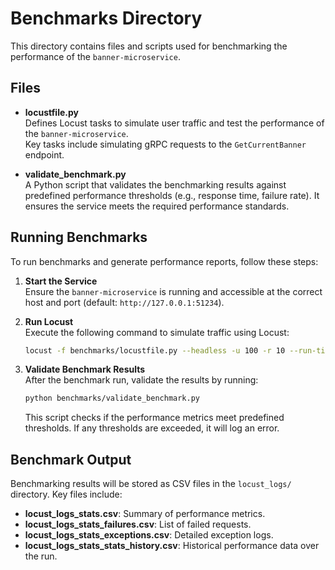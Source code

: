 # Benchmarks Directory

This directory contains files and scripts used for benchmarking the performance of the `banner-microservice`.

## Files

- **locustfile.py**  
  Defines Locust tasks to simulate user traffic and test the performance of the `banner-microservice`.  
  Key tasks include simulating gRPC requests to the `GetCurrentBanner` endpoint.

- **validate_benchmark.py**  
  A Python script that validates the benchmarking results against predefined performance thresholds (e.g., response time, failure rate). It ensures the service meets the required performance standards.

## Running Benchmarks

To run benchmarks and generate performance reports, follow these steps:

1. **Start the Service**  
   Ensure the `banner-microservice` is running and accessible at the correct host and port (default: `http://127.0.0.1:51234`).

2. **Run Locust**  
   Execute the following command to simulate traffic using Locust:
   ```bash
   locust -f benchmarks/locustfile.py --headless -u 100 -r 10 --run-time 5m --host http://127.0.0.1:51234 --csv locust_logs
   ```
3. **Validate Benchmark Results**  
   After the benchmark run, validate the results by running:
   ```bash
   python benchmarks/validate_benchmark.py
   ```
   This script checks if the performance metrics meet predefined thresholds. If any thresholds are exceeded, it will log an error.
   
## Benchmark Output

Benchmarking results will be stored as CSV files in the `locust_logs/` directory. Key files include:

- **locust_logs_stats.csv**: Summary of performance metrics.
- **locust_logs_stats_failures.csv**: List of failed requests.
- **locust_logs_stats_exceptions.csv**: Detailed exception logs.
- **locust_logs_stats_stats_history.csv**: Historical performance data over the run.
